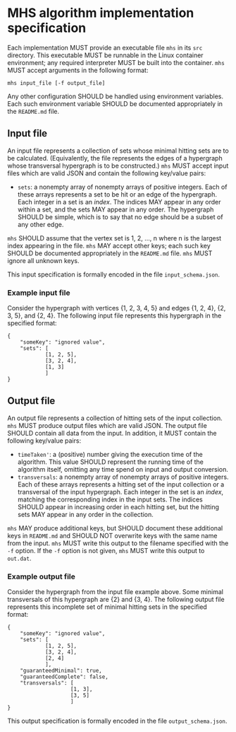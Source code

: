 # MHS algorithm implementation specification
Each implementation MUST provide an executable file `mhs` in its `src` directory.
This executable MUST be runnable in the Linux container environment; any required interpreter MUST be built into the container.
`mhs` MUST accept arguments in the following format:

    mhs input_file [-f output_file]

Any other configuration SHOULD be handled using environment variables.
Each such environment variable SHOULD be documented appropriately in the `README.md` file.

## Input file
An input file represents a collection of sets whose minimal hitting sets are to be calculated.
(Equivalently, the file represents the edges of a hypergraph whose transversal hypergraph is to be constructed.)
`mhs` MUST accept input files which are valid JSON and contain the following key/value pairs:

* `sets`: a nonempty array of nonempty arrays of positive integers.
  Each of these arrays represents a set to be hit or an edge of the hypergraph.
  Each integer in a set is an *index*.
  The indices MAY appear in any order within a set, and the sets MAY appear in any order.
  The hypergraph SHOULD be simple, which is to say that no edge should be a subset of any other edge.

`mhs` SHOULD assume that the vertex set is 1, 2, …, n where n is the largest index appearing in the file.
`mhs` MAY accept other keys; each such key SHOULD be documented appropriately in the `README.md` file.
`mhs` MUST ignore all unknown keys.

This input specification is formally encoded in the file `input_schema.json`.

### Example input file
Consider the hypergraph with vertices {1, 2, 3, 4, 5} and edges {1, 2, 4}, {2, 3, 5}, and {2, 4}.
The following input file represents this hypergraph in the specified format:

    {
        "someKey": "ignored value",
        "sets": [
                [1, 2, 5],
                [3, 2, 4],
                [1, 3]
                ]
    }


## Output file
An output file represents a collection of hitting sets of the input collection.
`mhs` MUST produce output files which are valid JSON.
The output file SHOULD contain all data from the input.
In addition, it MUST contain the following key/value pairs:

* `timeTaken'`: a (positive) number giving the execution time of the algorithm.
  This value SHOULD represent the running time of the algorithm itself, omitting any time spend on input and output conversion.
* `transversals`: a nonempty array of nonempty arrays of positive integers.
  Each of these arrays represents a hitting set of the input collection or a transversal of the input hypergraph.
  Each integer in the set is an *index*, matching the corresponding index in the input sets.
  The indices SHOULD appear in increasing order in each hitting set, but the hitting sets MAY appear in any order in the collection.

`mhs` MAY produce additional keys, but SHOULD document these additional keys in `README.md` and SHOULD NOT overwrite keys with the same name from the input.
`mhs` MUST write this output to the filename specified with the `-f` option.
If the `-f` option is not given, `mhs` MUST write this output to `out.dat`.

### Example output file
Consider the hypergraph from the input file example above.
Some minimal transversals of this hypergraph are {2} and {3, 4}.
The following output file represents this incomplete set of minimal hitting sets in the specified format:

    {
        "someKey": "ignored value",
        "sets": [
                [1, 2, 5],
                [3, 2, 4],
                [2, 4]
                ],
        "guaranteedMinimal": true,
        "guaranteedComplete": false,
        "transversals": [
                        [1, 3],
                        [3, 5]
                        ]
    }

This output specification is formally encoded in the file `output_schema.json`.
